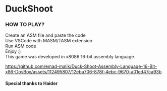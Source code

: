 # DuckShoot #
### HOW TO PLAY? ###
Create an ASM file and paste the code
<br>Use VSCode with MASM/TASM extension</br>
Run ASM code
<br>Enjoy :)</br>
This game was developed in x8086 16-bit assembly language.


https://github.com/emad-malik/Duck-Shoot-Assembly-Language-16-Bit-x86-DosBox/assets/112495807/12eba706-878f-4ebc-9670-a01ed47ca93b

#### Special thanks to Haider ####

